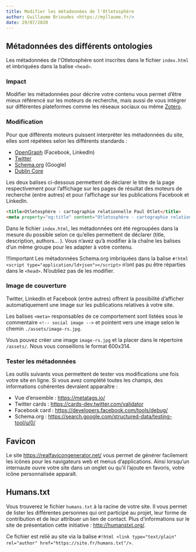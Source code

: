 ```yaml
---
title: Modifier les métadonnées de l'Otletosphère
author: Guillaume Brioudes <https://myllaume.fr/>
date: 29/07/2020
---
```


## Métadonnées des différents ontologies

Les métadonnées de l'Otletosphère sont inscrites dans le fichier `index.html` et imbriquées dans la balise `<head>`.

### Impact

Modifier les métadonnées pour décrire votre contenu vous permet d’être mieux référencé sur les moteurs de recherche, mais aussi de vous intégrer sur différentes plateformes comme les réseaux sociaux ou même [Zotero](https://www.zotero.org/).

### Modification

Pour que différents moteurs puissent interpréter les métadonnées du site, elles sont répétées selon les différents standards :

- [OpenGraph](https://developers.facebook.com/docs/sharing/webmasters?locale=fr_FR) (Facebook, LinkedIn)
- [Twitter](https://developer.twitter.com/en/docs/tweets/optimize-with-cards/guides/getting-started)
- [Schema.org](https://schema.org/) (Google)
- [Dublin Core](https://openweb.eu.org/articles/dublin_core)

Les deux balises ci-dessous permettent de déclarer le titre de la page respectivement pour l’affichage sur les pages de résultat des moteurs de recherche (entre autres) et pour l’affichage sur les publications Facebook et LinkedIn.

```html
<title>Otletosphère - cartographie relationnelle Paul Otlet</title>
<meta property="og:title" content="Otletosphère - cartographie relationnelle Paul Otlet"/>
```

Dans le fichier `index.html`, les métadonnées ont été regroupées dans la mesure du possible selon ce qu’elles permettent de déclarer (title, description, authors… ). Vous n’avez qu’à modifier à la chaîne les balises d’un même groupe pour les adapter à votre contenu.

!!!important
	Les métadonnées Schema.org imbriquées dans la balise `#!html <script type="application/ld+json"></script>` n’ont pas pu être réparties dans le `<head>`. N’oubliez pas de les modifier.
	
### Image de couverture

Twitter, LinkedIn et Facebook (entre autres) offrent la possibilité d’afficher automatiquement une image sur les publications relatives à votre site.

Les balises `<meta>` responsables de ce comportement sont listées sous le commentaire `<!-- social image -->` et pointent vers une image selon le chemin `./assets/image-rs.jpg`.

Vous pouvez créer une image `image-rs.jpg` et la placer dans le répertoire `/assets/`. Nous vous conseillons le format 600x314.

### Tester les métadonnées

Les outils suivants vous permettent de tester vos modifications une fois votre site en ligne. Si vous avez complété toutes les champs, des informations cohérentes devraient apparaître :

- Vue d’ensemble : https://metatags.io/
- Twitter cards : https://cards-dev.twitter.com/validator
- Facebook card : https://developers.facebook.com/tools/debug/
- Schema.org : https://search.google.com/structured-data/testing-tool/u/0/

## Favicon

Le site https://realfavicongenerator.net/ vous permet de générer facilement les icônes pour les navigateurs web et menus d’applications. Ainsi lorsqu’un internaute ouvre votre site dans un onglet ou qu’il l’ajoute en favoris, votre icône personnalisée apparaît.

## Humans.txt

Vous trouverez le fichier `humans.txt` à la racine de votre site. Il vous permet de lister les différentes personnes qui ont participé au projet, leur forme de contribution et de leur attribuer un lien de contact. Plus d’informations sur le site de présentation cette initiative :  http://humanstxt.org/.

Ce fichier est relié au site via la balise `#!html <link type="text/plain" rel="author" href="https://site.fr/humans.txt"/>`.